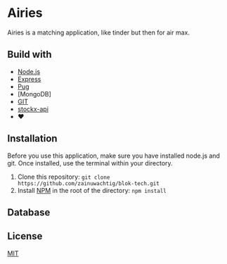 # Airies
Airies is a matching application, like tinder but then for air max.

## Build with
* [Node.js](https://nodejs.org/en/)
* [Express](https://expressjs.com/)
* [Pug](https://pugjs.org/api/getting-started.html)
* [MongoDB]
* [GIT](https://git-scm.com/)
* [stockx-api](https://www.npmjs.com/package/stockx-api)
* :heart:

## Installation
Before you use this application, make sure you have installed node.js and git. Once installed, use the terminal within your directory.
1. Clone this repository:
```git clone https://github.com/zainuwachtig/blok-tech.git```
2. Install [NPM](https://www.npmjs.com/get-npm) in the root of the directory:
```npm install```

## Database

## License
[MIT](https://github.com/zainuwachtig/blok-tech/blob/master/LICENSE)
